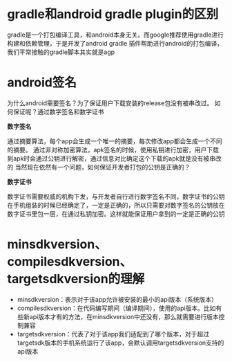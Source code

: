 # gradle和android gradle plugin的区别
gradle是一个打包编译工具，和android本身无关。而google推荐使用gradle进行构建和依赖管理，于是开发了android gradle 插件帮助进行android的打包编译，我们平常接触的gradle脚本其实就是agp

# android签名
为什么android需要签名？为了保证用户下载安装的release包没有被串改过。
如何保证呢？通过数字签名和数字证书

**数字签名**

 通过摘要算法，每个app会生成一个唯一的摘要，每次修改app都会生成一个不同的摘要。
通过非对称加密算法，apk签名的时候，使用私钥进行加密，用户下载到apk时会通过公钥进行解密，通过信息对比确定这个下载的apk就是没有被串改的
当然现在依然有一个问题，如何保证开发者打包的公钥是正确的？

**数字证书**

数字证书需要权威的机构下发，与开发者自行进行数字签名不同，数字证书的公钥在手机组装的时候已经确定了，一定是正确的，所以只需要对数字签名的公钥放在数字证书里包一层，在通过私钥加密。这样就能保证用户拿到的一定是正确的公钥


# minsdkversion、compilesdkversion、targetsdkversion的理解


- minsdkversion：表示对于该app允许被安装的最小的api版本（系统版本）
- compilesdkversion：在代码编写期间（编译期间），使用的api版本。比如有些新api版本才有的方法，在minsdkversion中还没有，那么就需要进行版本控制兼容
- targetsdkversion：代表了对于该app我们适配到了哪个版本，对于超过targetsdk版本的手机系统运行了该app，会默认调用targetsdkversion支持的api版本

